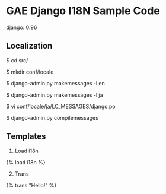 GAE Django I18N Sample Code
=============

django: 0.96

Localization
-------

$ cd src/

$ mkdir conf/locale

$ django-admin.py makemessages -l en

$ django-admin.py makemessages -l ja

$ vi conf/locale/ja/LC_MESSAGES/django.po

$ django-admin.py compilemessages

Templates
-------

1. Load i18n

{% load i18n %}

2. Trans

{% trans "Hello!" %}
